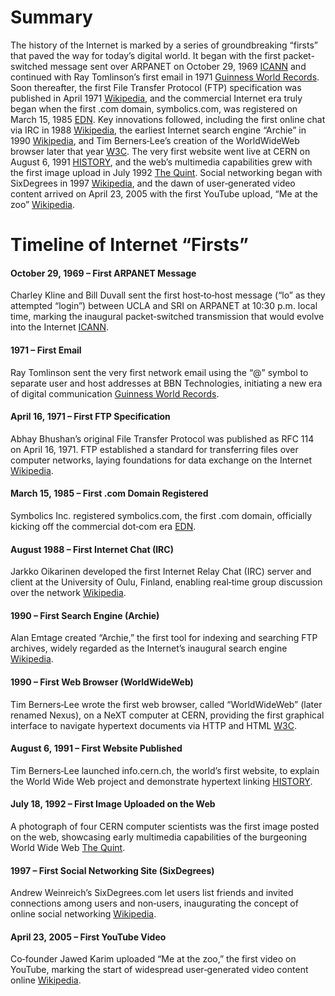 # Summary
The history of the Internet is marked by a series of groundbreaking “firsts” that paved the way for today’s digital world. It began with the first packet-switched message sent over ARPANET on October 29, 1969 <a href="https://www.icann.org/en/blogs/details/the-first-message-transmission-29-10-2019-en">ICANN</a> and continued with Ray Tomlinson’s first email in 1971 <a href="https://www.guinnessworldrecords.com/news/2015/8/60/1971-first-ever-email-392973">Guinness World Records</a>. Soon thereafter, the first File Transfer Protocol (FTP) specification was published in April 1971 
<a href="https://en.wikipedia.org/wiki/File_Transfer_Protocol">Wikipedia</a>, and the commercial Internet era truly began when the first .com domain, symbolics.com, was registered on March 15, 1985 <a href="https://www.edn.com/1st-com-domain-name-is-registered-march-15-1985/">EDN</a>. Key innovations followed, including the first online chat via IRC in 1988 <a href="https://en.wikipedia.org/wiki/Jarkko_Oikarinen">Wikipedia</a>, the earliest Internet search engine “Archie” in 1990 <a href="https://en.wikipedia.org/wiki/Archie_%28search_engine%29">Wikipedia</a>, and Tim Berners‑Lee’s creation of the WorldWideWeb browser later that year <a href="https://www.w3.org/People/Berners-Lee/WorldWideWeb.html">W3C</a>. The very first website went live at CERN on August 6, 1991 <a href="https://www.history.com/articles/the-worlds-first-web-site">HISTORY</a>, and the web’s multimedia capabilities grew with the first image upload in July 1992 <a href="https://www.thequint.com/tech-and-auto/tech-news/heres-the-first-photo-ever-uploaded-on-internet-24-years-ago">The Quint</a>. Social networking began with SixDegrees in 1997 <a href="https://en.wikipedia.org/wiki/SixDegrees.com">Wikipedia</a>, and the dawn of user‑generated video content arrived on April 23, 2005 with the first YouTube upload, “Me at the zoo” <a href="https://en.wikipedia.org/wiki/Me_at_the_zoo">Wikipedia</a>.

# Timeline of Internet “Firsts”
#### October 29, 1969 – First ARPANET Message
Charley Kline and Bill Duvall sent the first host‑to‑host message (“lo” as they attempted “login”) between UCLA and SRI on ARPANET at 10:30 p.m. local time, marking the inaugural packet‑switched transmission that would evolve into the Internet 
<a href="https://www.icann.org/en/blogs/details/the-first-message-transmission-29-10-2019-en">ICANN</a>.

#### 1971 – First Email
Ray Tomlinson sent the very first network email using the “@” symbol to separate user and host addresses at BBN Technologies, initiating a new era of digital communication 
<a href="https://www.guinnessworldrecords.com/news/2015/8/60/1971-first-ever-email-392973">Guinness World Records</a>.

#### April 16, 1971 – First FTP Specification
Abhay Bhushan’s original File Transfer Protocol was published as RFC 114 on April 16, 1971. FTP established a standard for transferring files over computer networks, laying foundations for data exchange on the Internet <a href="https://en.wikipedia.org/wiki/File_Transfer_Protocol">Wikipedia</a>.

#### March 15, 1985 – First .com Domain Registered
Symbolics Inc. registered symbolics.com, the first .com domain, officially kicking off the commercial dot‑com era <a href="https://www.edn.com/1st-com-domain-name-is-registered-march-15-1985/">EDN</a>.

#### August 1988 – First Internet Chat (IRC)
Jarkko Oikarinen developed the first Internet Relay Chat (IRC) server and client at the University of Oulu, Finland, enabling real‑time group discussion over the network <a href="https://en.wikipedia.org/wiki/Jarkko_Oikarinen">Wikipedia</a>.

#### 1990 – First Search Engine (Archie)
Alan Emtage created “Archie,” the first tool for indexing and searching FTP archives, widely regarded as the Internet’s inaugural search engine <a href="https://en.wikipedia.org/wiki/Archie_%28search_engine%29">Wikipedia</a>.

#### 1990 – First Web Browser (WorldWideWeb)
Tim Berners‑Lee wrote the first web browser, called “WorldWideWeb” (later renamed Nexus), on a NeXT computer at CERN, providing the first graphical interface to navigate hypertext documents via HTTP and HTML <a href="https://www.w3.org/People/Berners-Lee/WorldWideWeb.html">W3C</a>.

#### August 6, 1991 – First Website Published
Tim Berners‑Lee launched info.cern.ch, the world’s first website, to explain the World Wide Web project and demonstrate hypertext linking <a href="https://www.history.com/articles/the-worlds-first-web-site">HISTORY</a>.

#### July 18, 1992 – First Image Uploaded on the Web
A photograph of four CERN computer scientists was the first image posted on the web, showcasing early multimedia capabilities of the burgeoning World Wide Web <a href="https://www.thequint.com/tech-and-auto/tech-news/heres-the-first-photo-ever-uploaded-on-internet-24-years-ago">The Quint</a>.

#### 1997 – First Social Networking Site (SixDegrees)
Andrew Weinreich’s SixDegrees.com let users list friends and invited connections among users and non‑users, inaugurating the concept of online social networking <a href="https://en.wikipedia.org/wiki/SixDegrees.com">Wikipedia</a>.

#### April 23, 2005 – First YouTube Video
Co‑founder Jawed Karim uploaded “Me at the zoo,” the first video on YouTube, marking the start of widespread user‑generated video content online <a href="https://en.wikipedia.org/wiki/Me_at_the_zoo">Wikipedia</a>.
